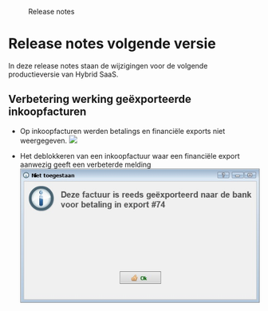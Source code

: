 <properties>
	<page>
		<title>Release notes volgende versie</title>
	</page>
	<menu>
		<position>Release notes </position>
		<title>Volgende versie</title>
	</menu>
</properties>

# Release notes volgende versie #

In deze release notes staan de wijzigingen voor de volgende productieversie van Hybrid SaaS. 


## Verbetering werking geëxporteerde inkoopfacturen ##

- Op inkoopfacturen werden betalings en financiële exports niet weergegeven.
![](images/inkoop-facturen-export-info.jpg)

- Het deblokkeren van een inkoopfactuur waar een financiële export aanwezig geeft een verbeterde melding
![](images/inkoop-factuur-melding-deblokkeren.jpg)